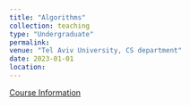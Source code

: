 ```yaml
---
title: "Algorithms"
collection: teaching
type: "Undergraduate"
permalink: 
venue: "Tel Aviv University, CS department"
date: 2023-01-01
location: 
---
```


[Course Information](https://www.ims.tau.ac.il/Tal/Syllabus/Syllabus_L.aspx?course=0368216003&year=2024)


